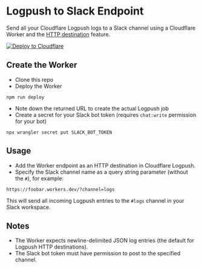 # Logpush to Slack Endpoint

Send all your Cloudflare Logpush logs to a Slack channel using a Cloudflare Worker and the [HTTP destination](https://developers.cloudflare.com/logs/get-started/enable-destinations/http/) feature.

[![Deploy to Cloudflare](https://deploy.workers.cloudflare.com/button)](https://deploy.workers.cloudflare.com/?url=https://github.com/pew/cloudflare-worker-logpush-slack/)

## Create the Worker

- Clone this repo
- Deploy the Worker

```shell
npm run deploy
```

- Note down the returned URL to create the actual Logpush job
- Create a secret for your Slack bot token (requires `chat:write` permission for your bot)

```shell
npx wrangler secret put SLACK_BOT_TOKEN
```

## Usage

- Add the Worker endpoint as an HTTP destination in Cloudflare Logpush.
- Specify the Slack channel name as a query string parameter (without the `#`), for example:

```
https://foobar.workers.dev/?channel=logs
```

This will send all incoming Logpush entries to the `#logs` channel in your Slack workspace.

## Notes

- The Worker expects newline-delimited JSON log entries (the default for Logpush HTTP destinations).
- The Slack bot token must have permission to post to the specified channel.
